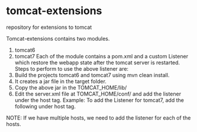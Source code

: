 tomcat-extensions
=================

repository for extensions to tomcat

Tomcat-extensions contains two modules. 
1. tomcat6
2. tomcat7
Each of the module contains a pom.xml and a custom Listener which restore the webapp state after the tomcat server is restarted.
Steps to perform to use the above listener are:
1. Build the projects tomcat6 and tomcat7 using mvn clean install.
2. It creates a jar file in the target folder.
3. Copy the above jar in the TOMCAT_HOME/lib/
4. Edit the server.xml file at TOMCAT_HOME/conf/ and add the listener under the host tag.
Example: To add the Listener for tomcat7, add the following under host tag. 
<Listener className="com.cloudjee.extensions.tomcat7.AppStateRetainerHostListener" />
NOTE: If we have multiple hosts, we need to add the listener for each of the hosts.
